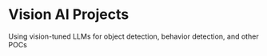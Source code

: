 # Vision AI Projects
Using vision-tuned LLMs for object detection, behavior detection, and other POCs
